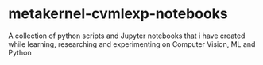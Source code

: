 # metakernel-cvmlexp-notebooks
A collection of python scripts and Jupyter notebooks that i have created while learning, researching and experimenting on Computer Vision, ML and Python
